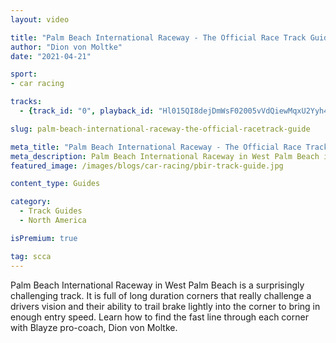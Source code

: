 ```yaml
---
layout: video

title: "Palm Beach International Raceway - The Official Race Track Guide"
author: "Dion von Moltke"
date: "2021-04-21"

sport:
- car racing

tracks:
  - {track_id: "0", playback_id: "Hl015QI8dejDmWsF02005vVdQiewMqxU2Yyh4OnFTozGis", lesson_name: "Palm Beach International Raceway - The Official Race Track Guide", lesson_desc: "<h2>Palm Beach International Raceway Track Notes</h2><br /><strong>1) Eyes Up!</strong><br />One of the most challenging aspects of PBIR is how long each corner is and the lack of reference points. We need to be hyperfocused on our exit reference points. Working on opening our hands as early as possible so we can maximize when we get back to full throttle.<br /><br /><strong>2) Slow hands and entry speed</strong><br>Its very easy to fall into the trap of late and aggressive turn ins for these long duration corners. But, that aggressive turn in limits our entry speed. Focus on turning in slightly earlier but slower, letting the car run wide mid corner from lots of entry speed, and delaying throttle until the car rotates for the second apex."}

slug: palm-beach-international-raceway-the-official-racetrack-guide

meta_title: "Palm Beach International Raceway - The Official Race Track Guide"
meta_description: Palm Beach International Raceway in West Palm Beach is a surprisingly challenging track. It is full of long duration corners that really challenge a drivers vision and their ability to trail brake lightly into the corner to bring in enough entry speed. Learn how to find the fast line through each corner with Blayze pro-coach, Dion von Moltke.
featured_image: /images/blogs/car-racing/pbir-track-guide.jpg

content_type: Guides

category:
  - Track Guides
  - North America

isPremium: true

tag: scca
---
```


Palm Beach International Raceway in West Palm Beach is a surprisingly challenging track. It is full of long duration corners that really challenge a drivers vision and their ability to trail brake lightly into the corner to bring in enough entry speed. Learn how to find the fast line through each corner with Blayze pro-coach, Dion von Moltke.